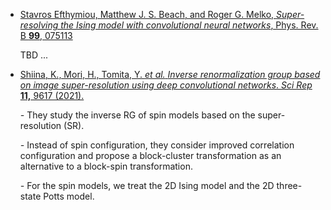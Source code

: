 

+ [Stavros Efthymiou, Matthew J. S. Beach, and Roger G. Melko, *Super-resolving the Ising model with convolutional neural networks*, Phys. Rev. B **99**, 075113](https://journals.aps.org/prb/abstract/10.1103/PhysRevB.99.075113)

  TBD ...

  

+ [Shiina, K., Mori, H., Tomita, Y. *et al.* *Inverse renormalization group based on image super-resolution using deep convolutional networks*. *Sci Rep* **11,** 9617 (2021).](https://www.nature.com/articles/s41598-021-88605-w#citeas)

  *-* They study the inverse RG of spin models based on the super-resolution (SR).

  *-* Instead of spin configuration, they consider improved correlation configuration and propose a block-cluster transformation as an alternative to a block-spin transformation. 

  *-* For the spin models, we treat the 2D Ising model and the 2D three-state Potts model.

